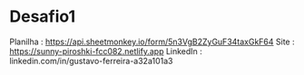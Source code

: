 # Desafio1
Planilha : https://api.sheetmonkey.io/form/5n3VgB2ZyGuF34taxGkF64
Site : https://sunny-piroshki-fcc082.netlify.app
LinkedIn : linkedin.com/in/gustavo-ferreira-a32a101a3
